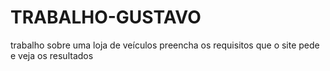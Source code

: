 # TRABALHO-GUSTAVO
trabalho sobre uma loja de veículos preencha  os requisitos que o site pede e veja os resultados 
